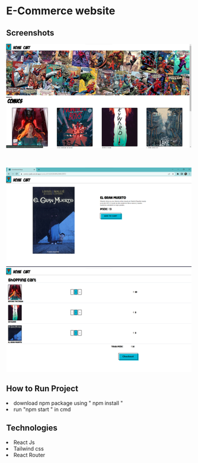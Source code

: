 # E-Commerce website

## Screenshots

<img src='./README IMAGE/Home page.png' width="500">
<img src='./README IMAGE/Product details Page.png' width="500" style=" padding-top: 50px;">
<img src='./README IMAGE/cart page.png' width='500'>

## How to Run Project

<li> download npm package using " npm install "
<li> run "npm start " in cmd

## Technologies

<li> React Js 
<li> Tailwind css
<li> React Router
